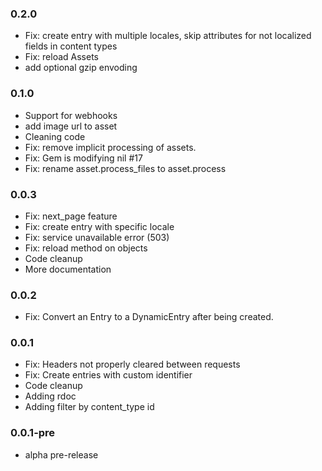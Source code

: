 ### 0.2.0
* Fix: create entry with multiple locales, skip attributes for not localized fields in content types
* Fix: reload Assets
* add optional gzip envoding

### 0.1.0
* Support for webhooks
* add image url to asset
* Cleaning code
* Fix: remove implicit processing of assets.
* Fix: Gem is modifying nil #17
* Fix: rename asset.process_files to asset.process


### 0.0.3
* Fix: next_page feature
* Fix: create entry with specific locale
* Fix: service unavailable error (503)
* Fix: reload method on objects
* Code cleanup
* More documentation

### 0.0.2
* Fix: Convert an Entry to a DynamicEntry after being created.

### 0.0.1
* Fix: Headers not properly cleared between requests
* Fix: Create entries with custom identifier
* Code cleanup
* Adding rdoc
* Adding filter by content_type id


### 0.0.1-pre
* alpha pre-release
